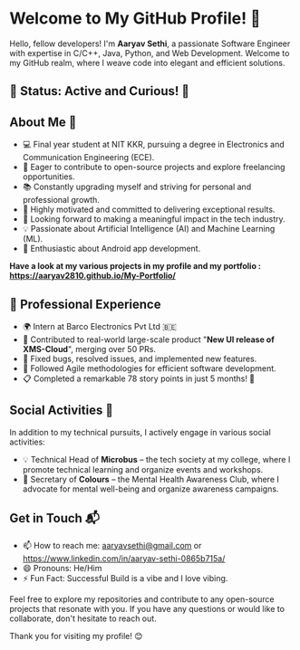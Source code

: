 
# Welcome to My GitHub Profile! 👋

Hello, fellow developers! I'm **Aaryav Sethi**, a passionate Software Engineer with expertise in C/C++, Java, Python, and Web Development. Welcome to my GitHub realm, where I weave code into elegant and efficient solutions.

## 🌟 Status: Active and Curious! 🚀

## About Me 🚀

- 💻 Final year student at NIT KKR, pursuing a degree in Electronics and Communication Engineering (ECE).
- 🌱 Eager to contribute to open-source projects and explore freelancing opportunities.
- 📚 Constantly upgrading myself and striving for personal and professional growth.
- 🌟 Highly motivated and committed to delivering exceptional results.
- 🚀 Looking forward to making a meaningful impact in the tech industry.
- 💡 Passionate about Artificial Intelligence (AI) and Machine Learning (ML).
- 📱 Enthusiastic about Android app development.


**Have a look at my various projects in my profile and my portfolio : https://aaryav2810.github.io/My-Portfolio/**

## 💼 Professional Experience
- 🌍 Intern at Barco Electronics Pvt Ltd 🇧🇪
- 🔧 Contributed to real-world large-scale product "**New UI release of XMS-Cloud**", merging over 50 PRs.
- 🐛 Fixed bugs, resolved issues, and implemented new features.
- 🚀 Followed Agile methodologies for efficient software development.
- 📋 Completed a remarkable 78 story points in just 5 months! 🎉

## Social Activities 🌟

In addition to my technical pursuits, I actively engage in various social activities:

- 💡 Technical Head of **Microbus** – the tech society at my college, where I promote technical learning and organize events and workshops.
- 🌈 Secretary of **Colours** – the Mental Health Awareness Club, where I advocate for mental well-being and organize awareness campaigns.

## Get in Touch 📬

- 📫 How to reach me: aaryavsethi@gmail.com or https://www.linkedin.com/in/aaryav-sethi-0865b715a/
- 😄 Pronouns: He/Him
- ⚡ Fun Fact: Successful Build is a vibe and I love vibing.

Feel free to explore my repositories and contribute to any open-source projects that resonate with you. If you have any questions or would like to collaborate, don't hesitate to reach out.

Thank you for visiting my profile! 😊



